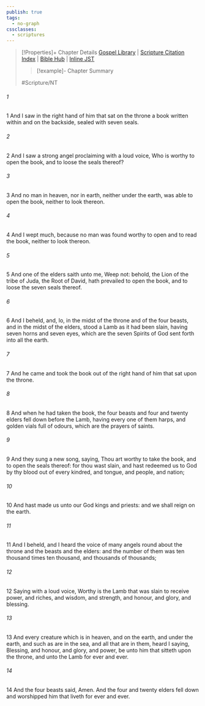 ```yaml
---
publish: true
tags:
  - no-graph
cssclasses:
  - scriptures
---
```

>[!Properties]+ Chapter Details
>[Gospel Library](https://churchofjesuschrist.org/study/scriptures/nt/rev/5?lang=eng)    |    [Scripture Citation Index](https://scriptures.byu.edu/#0a605::c0a605)    |    [Bible Hub](https://biblehub.com/revelation/5.htm)    |    [Inline JST](https://scripturetoolbox.com/html/ic/Revelation/5.html)
>>[!example]- Chapter Summary
>> 
> 
>
>#Scripture/NT
###### 1
1 And I saw in the right hand of him that sat on the throne a book written within and on the backside, sealed with seven seals.
###### 2
2 And I saw a strong angel proclaiming with a loud voice, Who is worthy to open the book, and to loose the seals thereof?
###### 3
3 And no man in heaven, nor in earth, neither under the earth, was able to open the book, neither to look thereon.
###### 4
4 And I wept much, because no man was found worthy to open and to read the book, neither to look thereon.
###### 5
5 And one of the elders saith unto me, Weep not: behold, the Lion of the tribe of Juda, the Root of David, hath prevailed to open the book, and to loose the seven seals thereof.
###### 6
6 And I beheld, and, lo, in the midst of the throne and of the four beasts, and in the midst of the elders, stood a Lamb as it had been slain, having seven horns and seven eyes, which are the seven Spirits of God sent forth into all the earth.
###### 7
7 And he came and took the book out of the right hand of him that sat upon the throne.
###### 8
8 And when he had taken the book, the four beasts and four and twenty elders fell down before the Lamb, having every one of them harps, and golden vials full of odours, which are the prayers of saints.
###### 9
9 And they sung a new song, saying, Thou art worthy to take the book, and to open the seals thereof: for thou wast slain, and hast redeemed us to God by thy blood out of every kindred, and tongue, and people, and nation;
###### 10
10 And hast made us unto our God kings and priests: and we shall reign on the earth.
###### 11
11 And I beheld, and I heard the voice of many angels round about the throne and the beasts and the elders: and the number of them was ten thousand times ten thousand, and thousands of thousands;
###### 12
12 Saying with a loud voice, Worthy is the Lamb that was slain to receive power, and riches, and wisdom, and strength, and honour, and glory, and blessing.
###### 13
13 And every creature which is in heaven, and on the earth, and under the earth, and such as are in the sea, and all that are in them, heard I saying, Blessing, and honour, and glory, and power, be unto him that sitteth upon the throne, and unto the Lamb for ever and ever.
###### 14
14 And the four beasts said, Amen. And the four and twenty elders fell down and worshipped him that liveth for ever and ever.
